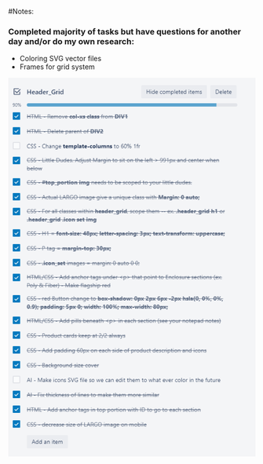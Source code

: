 #Notes:
### Completed majority of tasks but have questions for another day and/or do my own research:
  - Coloring SVG vector files
  - Frames for grid system

![](public/070820_todo.PNG)
